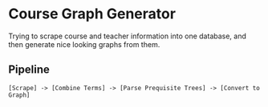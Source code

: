 # Course Graph Generator
Trying to scrape course and teacher information into one database, and then generate nice looking graphs from them. 


## Pipeline
```
[Scrape] -> [Combine Terms] -> [Parse Prequisite Trees] -> [Convert to Graph]
```